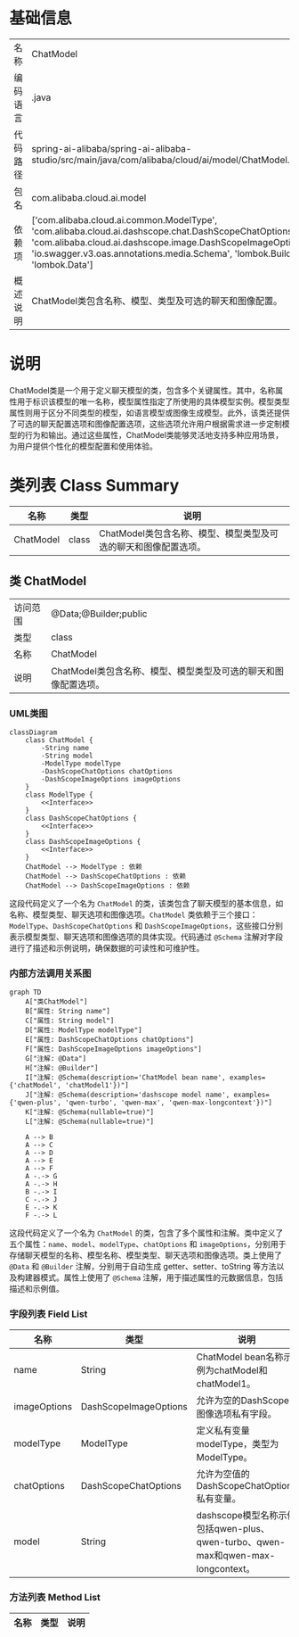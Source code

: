 # 基础信息

|      |      |
|------|------|
| 名称 | ChatModel |
| 编码语言 | .java |
| 代码路径 | spring-ai-alibaba/spring-ai-alibaba-studio/src/main/java/com/alibaba/cloud/ai/model/ChatModel.java |
| 包名 | com.alibaba.cloud.ai.model |
| 依赖项 | ['com.alibaba.cloud.ai.common.ModelType', 'com.alibaba.cloud.ai.dashscope.chat.DashScopeChatOptions', 'com.alibaba.cloud.ai.dashscope.image.DashScopeImageOptions', 'io.swagger.v3.oas.annotations.media.Schema', 'lombok.Builder', 'lombok.Data'] |
| 概述说明 | ChatModel类包含名称、模型、类型及可选的聊天和图像配置。 |

# 说明

ChatModel类是一个用于定义聊天模型的类，包含多个关键属性。其中，名称属性用于标识该模型的唯一名称，模型属性指定了所使用的具体模型实例。模型类型属性则用于区分不同类型的模型，如语言模型或图像生成模型。此外，该类还提供了可选的聊天配置选项和图像配置选项，这些选项允许用户根据需求进一步定制模型的行为和输出。通过这些属性，ChatModel类能够灵活地支持多种应用场景，为用户提供个性化的模型配置和使用体验。

# 类列表 Class Summary

| 名称   | 类型  | 说明 |
|-------|------|-------------|
| ChatModel | class | ChatModel类包含名称、模型、模型类型及可选的聊天和图像配置选项。 |



## 类 ChatModel

|      |      |
|------|------|
| 访问范围 | @Data;@Builder;public |
| 类型 | class |
| 名称 | ChatModel |
| 说明 | ChatModel类包含名称、模型、模型类型及可选的聊天和图像配置选项。 |


### UML类图

```mermaid
classDiagram
    class ChatModel {
        -String name
        -String model
        -ModelType modelType
        -DashScopeChatOptions chatOptions
        -DashScopeImageOptions imageOptions
    }
    class ModelType {
        <<Interface>>
    }
    class DashScopeChatOptions {
        <<Interface>>
    }
    class DashScopeImageOptions {
        <<Interface>>
    }
    ChatModel --> ModelType : 依赖
    ChatModel --> DashScopeChatOptions : 依赖
    ChatModel --> DashScopeImageOptions : 依赖
```

这段代码定义了一个名为 `ChatModel` 的类，该类包含了聊天模型的基本信息，如名称、模型类型、聊天选项和图像选项。`ChatModel` 类依赖于三个接口：`ModelType`、`DashScopeChatOptions` 和 `DashScopeImageOptions`，这些接口分别表示模型类型、聊天选项和图像选项的具体实现。代码通过 `@Schema` 注解对字段进行了描述和示例说明，确保数据的可读性和可维护性。


### 内部方法调用关系图

```mermaid
graph TD
    A["类ChatModel"]
    B["属性: String name"]
    C["属性: String model"]
    D["属性: ModelType modelType"]
    E["属性: DashScopeChatOptions chatOptions"]
    F["属性: DashScopeImageOptions imageOptions"]
    G["注解: @Data"]
    H["注解: @Builder"]
    I["注解: @Schema(description='ChatModel bean name', examples={'chatModel', 'chatModel1'})"]
    J["注解: @Schema(description='dashscope model name', examples={'qwen-plus', 'qwen-turbo', 'qwen-max', 'qwen-max-longcontext'})"]
    K["注解: @Schema(nullable=true)"]
    L["注解: @Schema(nullable=true)"]

    A --> B
    A --> C
    A --> D
    A --> E
    A --> F
    A -.-> G
    A -.-> H
    B -.-> I
    C -.-> J
    E -.-> K
    F -.-> L
```

这段代码定义了一个名为 `ChatModel` 的类，包含了多个属性和注解。类中定义了五个属性：`name`、`model`、`modelType`、`chatOptions` 和 `imageOptions`，分别用于存储聊天模型的名称、模型名称、模型类型、聊天选项和图像选项。类上使用了 `@Data` 和 `@Builder` 注解，分别用于自动生成 getter、setter、toString 等方法以及构建器模式。属性上使用了 `@Schema` 注解，用于描述属性的元数据信息，包括描述和示例值。

### 字段列表 Field List

| 名称  | 类型  | 说明 |
|-------|-------|------|
| name | String | ChatModel bean名称示例为chatModel和chatModel1。 |
| imageOptions | DashScopeImageOptions | 允许为空的DashScope图像选项私有字段。 |
| modelType | ModelType | 定义私有变量modelType，类型为ModelType。 |
| chatOptions | DashScopeChatOptions | 允许为空值的DashScopeChatOptions私有变量。 |
| model | String | dashscope模型名称示例包括qwen-plus、qwen-turbo、qwen-max和qwen-max-longcontext。 |

### 方法列表 Method List

| 名称  | 类型  | 说明 |
|-------|-------|------|




